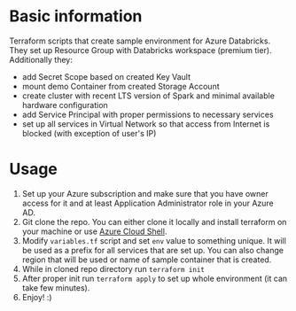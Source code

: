# Basic information
Terraform scripts that create sample environment for Azure Databricks. They set up Resource Group with Databricks workspace (premium tier). Additionally they:
- add Secret Scope based on created Key Vault
- mount demo Container from created Storage Account
- create cluster with recent LTS version of Spark and minimal available hardware configuration
- add Service Principal with proper permissions to necessary services
- set up all services in Virtual Network so that access from Internet is blocked (with exception of user's IP)

# Usage
1. Set up your Azure subscription and make sure that you have owner access for it and at least Application Administrator role in your Azure AD.
2. Git clone the repo. You can either clone it locally and install terraform on your machine or use [Azure Cloud Shell](https://azure.microsoft.com/en-us/get-started/azure-portal/cloud-shell/#overview).
3. Modify `variables.tf` script and set `env` value to something unique. It will be used as a prefix for all services that are set up. You can also change region that will be used or name of sample container that is created.
4. While in cloned repo directory run `terraform init`
5. After proper init run `terraform apply` to set up whole environment (it can take few minutes).
6. Enjoy! :)
